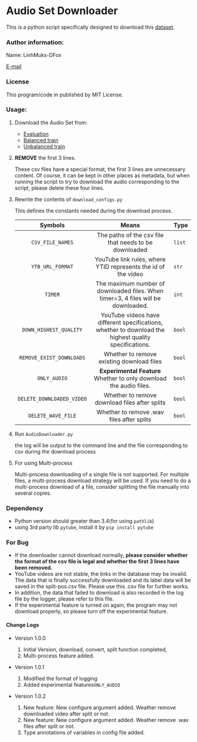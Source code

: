 # Audio Set Downloader

This is a python script specifically designed to download this [dataset](https://research.google.com/audioset/).

### Author information:

Name: LinhMuks-DFox

[E-mail](muxxum65536@gmail.com)

### License

This program/code in published by MIT License.

### Usage:

1. Download the Audio Set from:
    * [Evaluation](http://storage.googleapis.com/us_audioset/youtube_corpus/v1/csv/eval_segments.csv)
    * [Balanced train](http://storage.googleapis.com/us_audioset/youtube_corpus/v1/csv/balanced_train_segments.csv)
    * [Unbalanced train](http://storage.googleapis.com/us_audioset/youtube_corpus/v1/csv/unbalanced_train_segments.csv)

2. **REMOVE** the first 3 lines.

    These csv files have a special format, the first 3 lines are unnecessary content. Of course, it can be kept in other places as metadata, but when running the script to try to download the audio corresponding to the script, please delete these four lines.

3. Rewrite the contents of `download_configs.py`

    This defines the constants needed during the download process.

    |          Symbols          |                            Means                             | Type   |
    | :-----------------------: | :----------------------------------------------------------: | ------ |
    |     `CSV_FILE_NAMES`      |    The paths of the csv file that needs to be downloaded     | `list` |
    |     `YTB_URL_FORMAT`      | YouTube link rules, where YTID represents the id of the video | `str`  |
    |          `TIMER`          | The maximum number of downloaded files. When timer=3, 4 files will be downloaded. | `int`  |
    |  `DOWN_HIGHEST_QUALITY`   | YouTube videos have different specifications, whether to download the highest quality specifications. | `bool` |
    | `REMOVE_EXIST_DOWNLOADS`  |          Whether to remove existing download files           | `bool` |
    |       `ONLY_AUDIO`        | **Experimental Feature** Whether to only download the audio files. | `bool` |
    | `DELETE_DOWNLOADED_VIDEO` |        Whether to remove download files after splits         | `bool` |
    |    `DELETE_WAVE_FILE`     |          Whether to remove .wav files after splits           | `bool` |

4. Run `AudioDownloader.py`

    the log will be output to the command line and the file corresponding to csv during the download process

5. For using Multi-process

    Multi-process downloading of a single file is not supported. For multiple files, a multi-process download strategy will be used. If you need to do a multi-process download of a file, consider splitting the file manually into several copies.

### Dependency

* Python version should greater than 3.4(for using `pathlib`)
* using 3rd party lib `pytube`, install it by `pip install pytube`

### For Bug

* If the downloader cannot download normally, **please consider whether the format of the csv file is legal and whether the first 3 lines have been removed.**
* YouTube videos are not stable, the links in the database may be invalid. The data that is finally successfully downloaded and its label data will be saved in the split-pos.csv file. Please use this .csv file for further works.
* In addition, the data that failed to download is also recorded in the log file by the logger, please refer to this file.
* If the experimental feature is turned on again, the program may not download properly, so please turn off the experimental feature.



#### Change Logs

* Version 1.0.0
    1. Initial Version, download, convert, split function completed,
    2. Multi-process feature added.

* Version 1.0.1

    1. Modified the format of logging
    2. Added experimental features`ONLY_AUDIO`

* Version 1.0.2
    1. New feature: New configure argument added. Weather remove downloaded video after split or not.
    2. New feature: New configure argument added. Weather remove .wav files after split or not.
    3. Type annotations of variables in config file added.